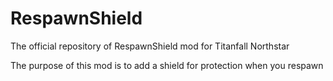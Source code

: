 # RespawnShield

The official repository of RespawnShield mod for Titanfall Northstar

The purpose of this mod is to add a shield for protection when you respawn
